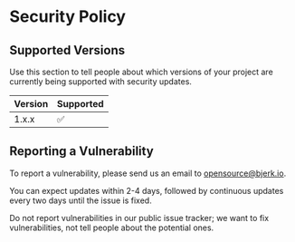 # Security Policy

## Supported Versions

Use this section to tell people about which versions of your project are
currently being supported with security updates.

| Version | Supported          |
| ------- | ------------------ |
| 1.x.x   | :white_check_mark: |

## Reporting a Vulnerability

To report a vulnerability, please send us an email to opensource@bjerk.io.

You can expect updates within 2-4 days, followed by continuous updates
every two days until the issue is fixed.

Do not report vulnerabilities in our public issue tracker; we want to
fix vulnerabilities, not tell people about the potential ones.
